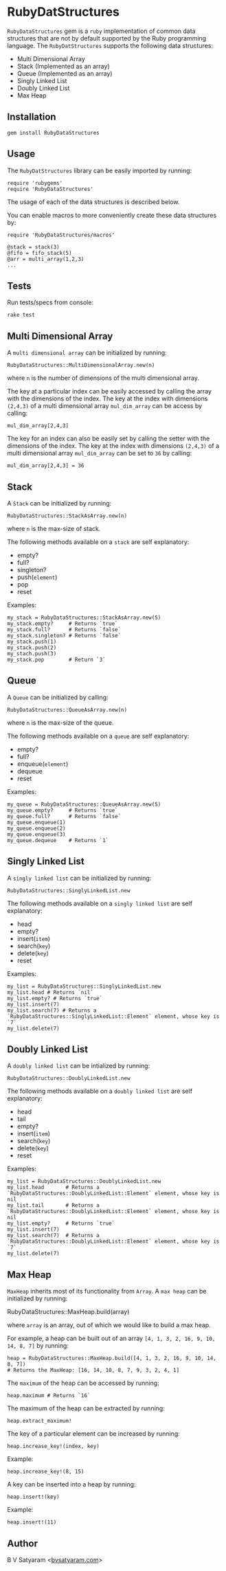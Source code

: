 RubyDatStructures
=============

`RubyDataStructures` gem is a `ruby` implementation of common data structures that are not by default supported by the Ruby programming language.
The `RubyDatStructures` supports the following data structures:

- Multi Dimensional Array
- Stack (Implemented as an array)
- Queue (Implemented as an array)
- Singly Linked List
- Doubly Linked List
- Max Heap

Installation
------------

    gem install RubyDataStructures

Usage
-----

The `RubyDatStructures` library can be easily imported by running:

    require 'rubygems'
    require 'RubyDataStructures'

The usage of each of the data structures is described below.

You can enable macros to more conveniently create these data structures by:

    require 'RubyDataStructures/macros'

    @stack = stack(3)
    @fifo = fifo_stack(5)
    @arr = multi_array(1,2,3)
    ...

## Tests

Run tests/specs from console: 

    rake test

## Multi Dimensional Array

A `multi dimensional array` can be initialized by running:

    RubyDataStructures::MultiDimensionalArray.new(n)

where `n` is the number of dimensions of the multi dimensional array.

The key at a particular index can be easily accessed by calling the array with the dimensions of the index.
The key at the index with dimensions `(2,4,3)` of a multi dimensional array `mul_dim_array` can be access by calling:

    mul_dim_array[2,4,3]

The key for an index can also be easily set by calling the setter with the dimensions of the index.
The key at the index with dimensions `(2,4,3)` of a multi dimensional array `mul_dim_array` can be set to `36` by calling:

    mul_dim_array[2,4,3] = 36

## Stack

A `Stack` can be initialized by running:

    RubyDataStructures::StackAsArray.new(n)

where `n` is the max-size of stack.

The following methods available on a `stack` are self explanatory:

- empty?
- full?
- singleton?
- push(`element`)
- pop
- reset

Examples:

    my_stack = RubyDataStructures::StackAsArray.new(5)
    my_stack.empty?     # Returns `true`
    my_stack.full?      # Returns `false`
    my_stack.singleton? # Returns `false`
    my_stack.push(1)
    my_stack.push(2)
    my_stach.push(3)
    my_stack.pop        # Return `3`

## Queue

A `Queue` can be initialized by calling:

    RubyDataStructures::QueueAsArray.new(n)

where `n` is the max-size of the queue.

The following methods available on a `queue` are self explanatory:

- empty?
- full?
- enqueue(`element`)
- dequeue
- reset

Examples:

    my_queue = RubyDataStructures::QueueAsArray.new(5)
    my_queue.empty?     # Returns `true`
    my_queue.full?      # Returns `false`
    my_queue.enqueue(1)
    my_queue.enqueue(2)
    my_queue.enqueue(3)
    my_queue.dequeue    # Returns `1`

## Singly Linked List

A `singly linked list` can be initialized by running:

    RubyDataStructures::SinglyLinkedList.new

The following methods available on a  `singly linked list` are self explanatory:

- head
- empty?
- insert(`item`)
- search(`key`)
- delete(`key`)
- reset

Examples:

    my_list = RubyDataStructures::SinglyLinkedList.new
    my_list.head # Returns `nil`
    my_list.empty? # Returns `true`
    my_list.insert(7)
    my_list.search(7) # Returns a `RubyDataStructures::SinglyLinkedList::Element` element, whose key is `7`
    my_list.delete(7)

## Doubly Linked List

A `doubly linked list` can be intialized by running:

    RubyDataStructures::DoublyLinkedList.new

The following methods available on a  `doubly linked list` are self explanatory:

- head
- tail
- empty?
- insert(`item`)
- search(`key`)
- delete(`key`)
- reset

Examples:

    my_list = RubyDataStructures::DoublyLinkedList.new
    my_list.head       # Returns a `RubyDataStructures::DoublyLinkedList::Element` element, whose key is nil
    my_list.tail       # Returns a `RubyDataStructures::DoublyLinkedList::Element` element, whose key is nil
    my_list.empty?     # Returns `true`
    my_list.insert(7)
    my_list.search(7)  # Returns a `RubyDataStructures::DoublyLinkedList::Element` element, whose key is `7`
    my_list.delete(7)

## Max Heap

`MaxHeap` inherits most of its functionality from `Array`.
A `max heap` can be initialized by running:

  RubyDataStructures::MaxHeap.build(array)

where `array` is an array, out of which we would like to build a max heap.

For example, a heap can be built out of an array `[4, 1, 3, 2, 16, 9, 10, 14, 8, 7]` by running:

    heap = RubyDataStructures::MaxHeap.build([4, 1, 3, 2, 16, 9, 10, 14, 8, 7])
    # Returns the MaxHeap: [16, 14, 10, 8, 7, 9, 3, 2, 4, 1]

The `maximum` of the heap can be accessed by running:

    heap.maximum # Returns `16`

The maximum of the heap can be extracted by running:

    heap.extract_maximum!

The key of a particular element can be increased by running:

    heap.increase_key!(index, key)

Example:

    heap.increase_key!(8, 15)

A key can be inserted into a heap by running:

    heap.insert!(key)

Example:

    heap.insert!(11)


Author
------

B V Satyaram <[bvsatyaram.com](http://bvsatyaram.com)>